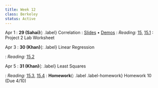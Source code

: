 ```yaml
---
title: Week 12
class: Berkeley
status: Active
---
```


Apr 1
: **29 (Sahai)**{: .label} Correlation
 : [Slides](https://docs.google.com/presentation/d/1Ni7mT1pkS2CC8KP8ymoqE65yrY0rk_NYIGcH6d5AuIM/edit?usp=sharing) &#8226; [Demos](https://data8.datahub.berkeley.edu/hub/user-redirect/git-pull?repo=https%3A%2F%2Fgithub.com%2Fdata-8%2Fmaterials-sp24&urlpath=tree%2Fmaterials-sp24%2Flec%2Flec29%2Flec29.ipynb)
: *Reading:* [15](https://inferentialthinking.com/chapters/15/Prediction.html), [15.1](https://inferentialthinking.com/chapters/15/1/Correlation.html)
 : Project 2 Lab Worksheet

Apr 3
: **30 (Khan)**{: .label} Linear Regression
 <!-- : [Slides](#) &#8226; [Demos](#) &#8226; [Blank Demos](#) -->
: *Reading:* [15.2](https://inferentialthinking.com/chapters/15/2/Regression_Line.html)

Apr 5
: **31 (Khan)**{: .label} Least Squares
 <!-- : [Slides](#) &#8226; [Demos](#) &#8226; [Blank Demos](#) -->
: *Reading:* [15.3](https://inferentialthinking.com/chapters/15/3/Method_of_Least_Squares.html), [15.4](https://inferentialthinking.com/chapters/15/4/Least_Squares_Regression.html)
: **Homework**{: .label .label-homework} Homework 10 (Due 4/10)
